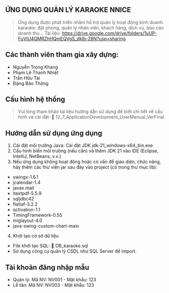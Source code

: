 ## **ỨNG DỤNG QUẢN LÝ KARAOKE NNICE**
> Ứng dụng được phát triển nhằm hỗ trợ quản lý hoạt động kinh doanh karaoke: đặt phòng, quản lý nhân viên, khách hàng, dịch vụ, báo cáo doanh thu...
> Tài liệu: https://drive.google.com/drive/folders/1uUP-FuVIU4QMRZhHQmEQVgS_dkIb-28N?usp=sharing

## Các thành viên tham gia xây dựng:
- Nguyễn Trọng Khang
- Phạm Lê Thanh Nhiệt
- Trần Hữu Tài
- Đặng Bảo Thông

## Cấu hình hệ thống
> Vui lòng tham khảo tài liệu hướng dẫn sử dụng để biết chi tiết về cấu hình và cài đặt: 📘 12_7_ApplicationDevelopment_UserManual_VerFinal

## Hướng dẫn sử dụng ứng dụng
1. Cài đặt môi trường Java: Cài đặt JDK jdk-21_windows-x64_bin.exe
2. Cấu hình biến môi trường (nếu cần) và thêm JDK 21 vào IDE (Eclipse, IntelliJ, NetBeans, v.v.)
3. Nếu ứng dụng không hoạt động hoặc có vấn đề giao diện, chức năng, hãy thêm các thư viện jar sau đây vào project (có trong thư mục lib):
- swingx-1.6.1
- jcalendar-1.4
- javax.mail
- itextpdf-5.5.9
- sqljdbc42
- flatlaf-3.2.2
- activation-1.1
- TimingFramework-0.55
- miglayout-4.0
- java-swing-custom-chart-main
4. Khởi tạo cơ sở dữ liệu
- File khởi tạo SQL: 📄 DB_karaoke.sql
- Sử dụng công cụ quản lý CSDL như SQL Server để import.

## Tài khoản đăng nhập mẫu
- Quản lý: Mã NV: NV001 - Mật khẩu: 123
- Lễ tân: Mã NV: NV003 - Mật khẩu: 123
